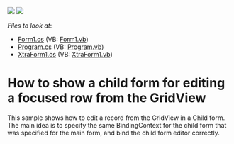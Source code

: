 <!-- default badges list -->
[![](https://img.shields.io/badge/Open_in_DevExpress_Support_Center-FF7200?style=flat-square&logo=DevExpress&logoColor=white)](https://supportcenter.devexpress.com/ticket/details/E1743)
[![](https://img.shields.io/badge/📖_How_to_use_DevExpress_Examples-e9f6fc?style=flat-square)](https://docs.devexpress.com/GeneralInformation/403183)
<!-- default badges end -->
<!-- default file list -->
*Files to look at*:

* [Form1.cs](./CS/WindowsApplication1/Form1.cs) (VB: [Form1.vb](./VB/WindowsApplication1/Form1.vb))
* [Program.cs](./CS/WindowsApplication1/Program.cs) (VB: [Program.vb](./VB/WindowsApplication1/Program.vb))
* [XtraForm1.cs](./CS/WindowsApplication1/XtraForm1.cs) (VB: [XtraForm1.vb](./VB/WindowsApplication1/XtraForm1.vb))
<!-- default file list end -->
# How to show a child form for editing a focused row from the GridView


<p>This sample shows how to edit a record from the GridView in a Child form. The main idea is to specify the same BindingContext for the child form that was specified for the main form, and bind the child form editor correctly.</p>

<br/>


